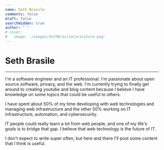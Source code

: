 ```yaml
---
name: Seth Brasile
comments: false
draft: false
searchHidden: true
author: " "
# cover:
#   image: '/images/SethBrasileCaricature.png'
---
```


# Seth Brasile

---

I'm a software engineer and an IT professional. I'm passionate about open source software, privacy, and the web. I'm currently trying to finally get around to
creating youtube and blog content because I believe I have knowledge on some topics that could be useful to others.

I have spent about 50% of my time developing with web technologies and managing web infrastructure and the other 50% working on IT infrastructure, automation, and cybersecurity.

IT people could really learn a lot from web people, and one of my life's goals is to bridge that gap. I believe that web technology is the future of IT.

I don't expect to write super often, but here and there I'll post some content that I think is useful.

